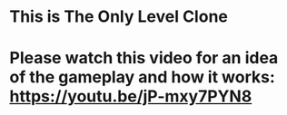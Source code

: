 # This is The Only Level Clone
# Please watch this video for an idea of the gameplay and how it works: https://youtu.be/jP-mxy7PYN8
